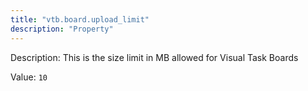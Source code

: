```yaml
---
title: "vtb.board.upload_limit"
description: "Property"
---
```


Description: This is the size limit in MB allowed for Visual Task Boards

Value: `10`
